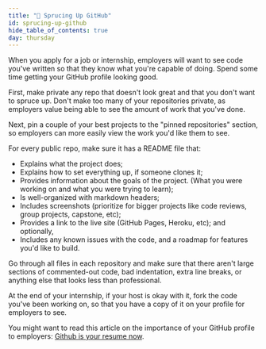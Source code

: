 ```yaml
---
title: "📓 Sprucing Up GitHub"
id: sprucing-up-github
hide_table_of_contents: true
day: thursday
---
```


When you apply for a job or internship, employers will want to see code you've written so that they know what you're capable of doing. Spend some time getting your GitHub profile looking good.

First, make private any repo that doesn't look great and that you don't want to spruce up. Don't make too many of your repositories private, as employers value being able to see the amount of work that you've done.

Next, pin a couple of your best projects to the "pinned repositories" section, so employers can more easily view the work you'd like them to see.

For every public repo, make sure it has a README file that:

* Explains what the project does;
* Explains how to set everything up, if someone clones it;
* Provides information about the goals of the project. (What you were working on and what you were trying to learn);
* Is well-organized with markdown headers;
* Includes screenshots (prioritize for bigger projects like code reviews, group projects, capstone, etc);
* Provides a link to the live site (GitHub Pages, Heroku, etc); and optionally,
* Includes any known issues with the code, and a roadmap for features you'd like to build.

Go through all files in each repository and make sure that there aren't large sections of commented-out code, bad indentation, extra line breaks, or anything else that looks less than professional.

At the end of your internship, if your host is okay with it, fork the code you've been working on, so that you have a copy of it on your profile for employers to see.

You might want to read this article on the importance of your GitHub profile to employers: [Github is your resume now](https://anti-pattern.com/github-is-your-resume-now).
